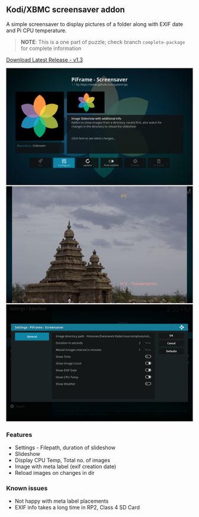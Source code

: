 ## Kodi/XBMC screensaver addon

A simple screensaver to display pictures of a folder along with EXIF date and Pi CPU temperature.


> **NOTE**: This is a one part of puzzle; check branch `complete-package` for complete information

[Download Latest Release - v1.3](https://github.com/palaniraja/piframe/releases)

![Screenshot](resources/screenshot-1.png)
![Slideshow](resources/screenshot-3.png)
![Screenshot - settings](resources/screenshot-2.png)

### Features

* Settings - Filepath, duration of slideshow
* Slideshow
* Display CPU Temp, Total no. of images
* Image with meta label (exif creation date)
* Reload images on changes in dir





### Known issues

* Not happy with meta label placements
* EXIF info takes a long time in RP2, Class 4 SD Card
